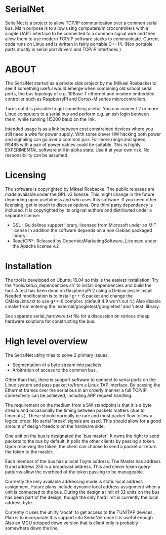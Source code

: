 SerialNet
=========

SerialNet is a project to allow TCP/IP communication over a common serial bus.
Main purpose is to allow using computers/microcontrollers with a simple UART
interface to be connected to a common signal wire and then allow them to use
modern TCP/IP software stacks to communicate. Current code runs on Linux
and is written in fairly portable C++14. (Non portable parts mostly in
serial port drivers and TCP/IP interfaces.)

ABOUT
=====

The SerialNet started as a private side project by me (Mikael Rosbacke)
to see if something useful would emerge when combining old school serial
ports, the bus topology of e.g. 10Base-T ethernet and modern embedded
controller such as RaspberryPI and Cortex-M series microcontrollers.

Turns out it is possible to get something useful. You can connect 2 or more
Linux computers to a serial bus and perform e.g. an ssh login between them, while
running 115200 baud on the link.

Intended usage is as a link between cost constrained devices where you still
need a wire for power supply. With some clever HW hacking both power and
signaling can go over a common pair. For more range and speed, RS485 with a
pair of power cables could be suitable.
This is highly EXPERIMENTAL software still in alpha state. Use it at your
own risk. No responsibility can be assumed.

Licensing
=========

The software is copyrighted by Mikael Rosbacke. The public releases are made
available under the GPL v3 license. This might change in the future depending
upon usefulness and who uses this software. If you need other licensing, get
in touch to discuss options.
One third party dependency is included. It is copyrighted by its original
authors and distributed under a separate license:
 * GSL : Guidelines support library, licensed from Microsoft under an MIT
   license
In addition the software depends on a non-Debian packaged library:   
 * ReactCPP : Released by CopernicaMarketingSoftware, Licensed under the
   Apache license v.2

Installation
============
The tool is developed on Ubuntu 16.04 so this is the easiest installation.
Try the 'tools/setup_dependencies.sh' to install dependencies and build
the tool.
A test has been done on RaspberryPi 2 using a Debian jessie install.
Needed modification is to install g++-6 packet and change the CMakeLists.txt
to use g++-6 compiler. (default 4.9 won't cut it.) Also disable cmake 
from entering the 'external/googletest/googletest' and 'utest' library.

See separate serial_hardware.txt file for a discussion on various cheap
hardware solutions for constructing the bus.


High level overview
===================

The SerialNet utility tries to solve 2 primary issues:
- Segmentation of a byte stream into packets.
- Arbitration of access to the common bus.

Other than that, there is support software to connect to serial ports on
the Linux system and pass packet to/from a Linux TAP interface.
By passing the Ethernet frames over the serial bus in an orderly manner
a full TCP/IP connectivity can be achieved, including ARP request handling.

The requirement on the medium from a SW standpoint is that it is a
byte stream and occasionally the timing between packets matters
(due to timeouts.). These should normally be rare and most packet flow
follow a logical order. No serial 'break' signals are used. This should
allow for a good amount of design freedom on the hardware side.

One unit on the bus is designated the 'bus master'. It owns the right to
send packets to the bus by default. It polls the other clients by passing
a token. Upon receiving the token, the client can choose to send a packet
or return the token to the master.

Each member of the bus has a local 1 byte address. The Master has address 0
and address 255 is a broadcast address. This and clever token query patterns
allow the overhead of the token passing to be manageable.

Currently the only available addressing mode is static local address
assignment. Future plans include dynamic local address assignment
when a unit is connected to the bus. During the design a limit of 32 units
on the bus has been part of the design, though the only hard limit is currently
the local address byte.

Currently it uses the utility 'socat' to get access to the TUN/TAP devices.
Plan is to incorporate this support into SerialNet once it is useful enough
Also an MCU stripped down version that is client only is probably
somewhere down the line.
